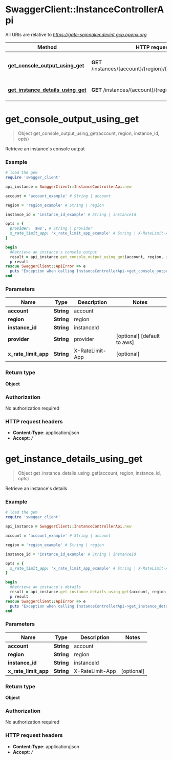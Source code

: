 # SwaggerClient::InstanceControllerApi

All URIs are relative to *https://gate-spinnaker.devint.gcp.openx.org*

Method | HTTP request | Description
------------- | ------------- | -------------
[**get_console_output_using_get**](InstanceControllerApi.md#get_console_output_using_get) | **GET** /instances/{account}/{region}/{instanceId}/console | Retrieve an instance&#39;s console output
[**get_instance_details_using_get**](InstanceControllerApi.md#get_instance_details_using_get) | **GET** /instances/{account}/{region}/{instanceId} | Retrieve an instance&#39;s details


# **get_console_output_using_get**
> Object get_console_output_using_get(account, region, instance_id, opts)

Retrieve an instance's console output

### Example
```ruby
# load the gem
require 'swagger_client'

api_instance = SwaggerClient::InstanceControllerApi.new

account = 'account_example' # String | account

region = 'region_example' # String | region

instance_id = 'instance_id_example' # String | instanceId

opts = { 
  provider: 'aws', # String | provider
  x_rate_limit_app: 'x_rate_limit_app_example' # String | X-RateLimit-App
}

begin
  #Retrieve an instance's console output
  result = api_instance.get_console_output_using_get(account, region, instance_id, opts)
  p result
rescue SwaggerClient::ApiError => e
  puts "Exception when calling InstanceControllerApi->get_console_output_using_get: #{e}"
end
```

### Parameters

Name | Type | Description  | Notes
------------- | ------------- | ------------- | -------------
 **account** | **String**| account | 
 **region** | **String**| region | 
 **instance_id** | **String**| instanceId | 
 **provider** | **String**| provider | [optional] [default to aws]
 **x_rate_limit_app** | **String**| X-RateLimit-App | [optional] 

### Return type

**Object**

### Authorization

No authorization required

### HTTP request headers

 - **Content-Type**: application/json
 - **Accept**: */*



# **get_instance_details_using_get**
> Object get_instance_details_using_get(account, region, instance_id, opts)

Retrieve an instance's details

### Example
```ruby
# load the gem
require 'swagger_client'

api_instance = SwaggerClient::InstanceControllerApi.new

account = 'account_example' # String | account

region = 'region_example' # String | region

instance_id = 'instance_id_example' # String | instanceId

opts = { 
  x_rate_limit_app: 'x_rate_limit_app_example' # String | X-RateLimit-App
}

begin
  #Retrieve an instance's details
  result = api_instance.get_instance_details_using_get(account, region, instance_id, opts)
  p result
rescue SwaggerClient::ApiError => e
  puts "Exception when calling InstanceControllerApi->get_instance_details_using_get: #{e}"
end
```

### Parameters

Name | Type | Description  | Notes
------------- | ------------- | ------------- | -------------
 **account** | **String**| account | 
 **region** | **String**| region | 
 **instance_id** | **String**| instanceId | 
 **x_rate_limit_app** | **String**| X-RateLimit-App | [optional] 

### Return type

**Object**

### Authorization

No authorization required

### HTTP request headers

 - **Content-Type**: application/json
 - **Accept**: */*



